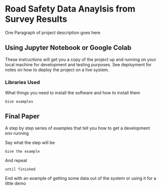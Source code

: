# Road Safety Data Anaylsis from Survey Results

One Paragraph of project description goes here

## Using Jupyter Notebook or Google Colab

These instructions will get you a copy of the project up and running on your local machine for development and testing purposes. See deployment for notes on how to deploy the project on a live system.

### Libraries Used 

What things you need to install the software and how to install them

```
Give examples
```

## Final Paper

A step by step series of examples that tell you how to get a development env running

Say what the step will be

```
Give the example
```

And repeat

```
until finished
```

End with an example of getting some data out of the system or using it for a little demo

